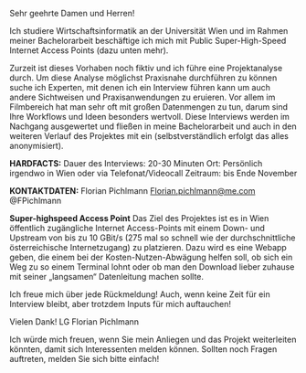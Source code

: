 Sehr geehrte Damen und Herren!

Ich studiere Wirtschaftsinformatik an der Universität Wien und im Rahmen meiner Bachelorarbeit beschäftige ich mich mit Public Super-High-Speed Internet Access Points (dazu unten mehr). 

Zurzeit ist dieses Vorhaben noch fiktiv und ich führe eine Projektanalyse durch.
Um diese Analyse möglichst Praxisnahe durchführen zu können suche ich Experten, mit denen ich ein Interview führen kann um auch andere Sichtweisen und Praxisanwendungen zu eruieren. Vor allem im Filmbereich hat man sehr oft mit großen Datenmengen zu tun, darum sind Ihre Workflows und Ideen besonders wertvoll. Diese Interviews werden im Nachgang ausgewertet und fließen in meine Bachelorarbeit und auch in den weiteren Verlauf des Projektes mit ein (selbstverständlich erfolgt das alles anonymisiert).

**HARDFACTS:**
Dauer des Interviews: 20-30 Minuten
Ort: Persönlich irgendwo in Wien oder via Telefonat/Videocall
Zeitraum: bis Ende November

**KONTAKTDATEN:**
Florian Pichlmann
Florian.pichlmann@me.com
@FPichlmann

**Super-highspeed Access Point**
Das Ziel des Projektes ist es in Wien öffentlich zugängliche Internet Access-Points mit einem Down- und Upstream von bis zu 10 GBit/s (275 mal so schnell wie der durchschnittliche österreichische Internetzugang) zu platzieren. Dazu wird es eine Webapp geben, die einem bei der Kosten-Nutzen-Abwägung helfen soll, ob sich ein Weg zu so einem Terminal lohnt oder ob man den Download lieber zuhause mit seiner „langsamen“ Datenleitung machen sollte.

Ich freue mich über jede Rückmeldung! Auch, wenn keine Zeit für ein Interview bleibt, aber trotzdem Inputs für mich auftauchen!

Vielen Dank!
LG Florian Pichlmann

Ich würde mich freuen, wenn Sie mein Anliegen und das Projekt weiterleiten könnten, damit sich Interessenten melden können.
Sollten noch Fragen auftreten, melden Sie sich bitte einfach!